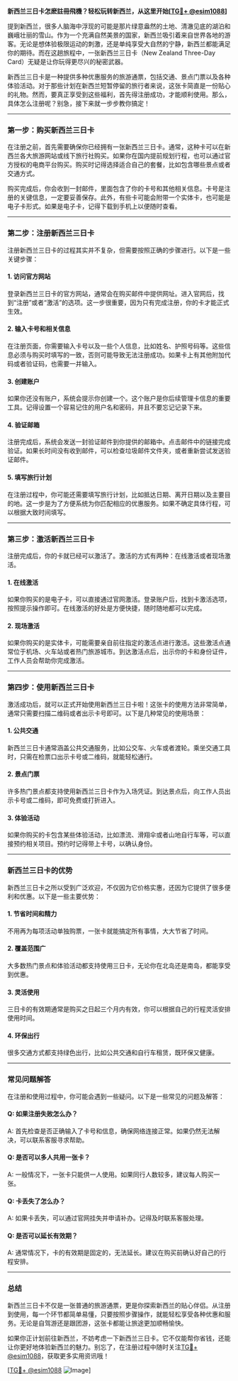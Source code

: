 **新西兰三日卡怎麽註冊飛機？轻松玩转新西兰，从这里开始[[TG💪+ @esim1088](https://t.me/s/esim1088)]**

提到新西兰，很多人脑海中浮现的可能是那片绿意盎然的土地、清澈见底的湖泊和巍峨壮丽的雪山。作为一个充满自然美景的国家，新西兰吸引着来自世界各地的游客。无论是想体验极限运动的刺激，还是单纯享受大自然的宁静，新西兰都能满足你的期待。而在这趟旅程中，一张新西兰三日卡（New Zealand Three-Day Card）无疑是让你玩得更尽兴的秘密武器。

新西兰三日卡是一种提供多种优惠服务的旅游通票，包括交通、景点门票以及各种体验活动。对于那些计划在新西兰短暂停留的旅行者来说，这张卡简直是一份贴心的礼物。然而，要真正享受到这些福利，首先得注册成功，才能顺利使用。那么，具体怎么注册呢？别急，接下来就一步步教你搞定！

---

### **第一步：购买新西兰三日卡**
在注册之前，首先需要确保你已经拥有一张新西兰三日卡。通常，这种卡可以在新西兰各大旅游网站或线下旅行社购买。如果你在国内提前规划行程，也可以通过官方授权的电商平台购买。购买时记得选择适合自己的套餐，比如包含哪些景点或者交通方式。

购买完成后，你会收到一封邮件，里面包含了你的卡号和其他相关信息。卡号是注册的关键信息，一定要妥善保存。此外，有些卡可能会附带一个实体卡，也可能是电子卡形式。如果是电子卡，记得下载到手机上以便随时查看。

---

### **第二步：注册新西兰三日卡**
注册新西兰三日卡的过程其实并不复杂，但需要按照正确的步骤进行。以下是一些关键步骤：

#### **1. 访问官方网站**
登录新西兰三日卡的官方网站，通常会在购买邮件中提供网址。进入官网后，找到“注册”或者“激活”的选项。这一步很重要，因为只有完成注册，你的卡才能正式生效。

#### **2. 输入卡号和相关信息**
在注册页面，你需要输入卡号以及一些个人信息，比如姓名、护照号码等。这些信息必须与购买时填写的一致，否则可能导致无法注册成功。如果卡上有其他附加代码或者验证码，也需要一并输入。

#### **3. 创建账户**
如果你还没有账户，系统会提示你创建一个。这个账户是你后续管理卡信息的重要工具。记得设置一个容易记住的用户名和密码，并且不要忘记记录下来。

#### **4. 验证邮箱**
注册完成后，系统会发送一封验证邮件到你提供的邮箱中。点击邮件中的链接完成验证。如果长时间没有收到邮件，可以检查垃圾邮件文件夹，或者重新尝试发送验证邮件。

#### **5. 填写旅行计划**
在注册过程中，你可能还需要填写旅行计划，比如抵达日期、离开日期以及主要目的地。这一步是为了方便系统为你匹配相应的优惠服务。如果不确定具体行程，可以根据大致时间填写。

---

### **第三步：激活新西兰三日卡**
注册完成后，你的卡就已经可以激活了。激活的方式有两种：在线激活或者现场激活。

#### **1. 在线激活**
如果你购买的是电子卡，可以直接通过官网激活。登录账户后，找到卡激活选项，按照提示操作即可。在线激活的好处是方便快捷，随时随地都可以完成。

#### **2. 现场激活**
如果你购买的是实体卡，可能需要亲自前往指定的激活点进行激活。这些激活点通常位于机场、火车站或者热门旅游城市。到达激活点后，出示你的卡和身份证件，工作人员会帮助你完成激活。

---

### **第四步：使用新西兰三日卡**
激活成功后，就可以正式开始使用新西兰三日卡啦！这张卡的使用方法非常简单，通常只需要扫描二维码或者出示卡号即可。以下是几种常见的使用场景：

#### **1. 公共交通**
新西兰三日卡通常涵盖公共交通服务，比如公交车、火车或者渡轮。乘坐交通工具时，只需在检票口出示卡号或二维码，就能轻松通行。

#### **2. 景点门票**
许多热门景点都支持使用新西兰三日卡作为入场凭证。到达景点后，向工作人员出示卡号或二维码，即可免费或打折进入。

#### **3. 体验活动**
如果你购买的卡包含某些体验活动，比如漂流、滑翔伞或者山地自行车等，可以直接预约相关项目。预约时记得带上卡号，以确认身份。

---

### **新西兰三日卡的优势**
新西兰三日卡之所以受到广泛欢迎，不仅因为它价格实惠，还因为它提供了很多便利和优惠。以下是一些主要优势：

#### **1. 节省时间和精力**
不用再为每项活动单独购票，一张卡就能搞定所有事情，大大节省了时间。

#### **2. 覆盖范围广**
大多数热门景点和体验活动都支持使用三日卡，无论你在北岛还是南岛，都能享受到优惠。

#### **3. 灵活使用**
三日卡的有效期通常是购买之日起三个月内有效，你可以根据自己的行程灵活安排使用时间。

#### **4. 环保出行**
很多交通方式都支持绿色出行，比如公共交通和自行车租赁，既环保又健康。

---

### **常见问题解答**
在注册和使用过程中，你可能会遇到一些疑问。以下是一些常见的问题及解答：

#### **Q: 如果注册失败怎么办？**
A: 首先检查是否正确输入了卡号和信息，确保网络连接正常。如果仍然无法解决，可以联系客服寻求帮助。

#### **Q: 是否可以多人共用一张卡？**
A: 一般情况下，一张卡只能供一人使用。如果同行人数较多，建议每人购买一张。

#### **Q: 卡丢失了怎么办？**
A: 如果卡丢失，可以通过官网挂失并申请补办。记得及时联系客服处理。

#### **Q: 是否可以延长有效期？**
A: 通常情况下，卡的有效期是固定的，无法延长。建议在购买前确认好自己的行程安排。

---

### **总结**
新西兰三日卡不仅是一张普通的旅游通票，更是你探索新西兰的贴心伴侣。从注册到使用，每一个环节都简单易懂，只要按照步骤操作，就能轻松享受各种优惠和服务。无论是自驾游还是跟团游，这张卡都能让旅途更加顺畅愉快。

如果你正计划前往新西兰，不妨考虑一下新西兰三日卡。它不仅能帮你省钱，还能让你更好地体验新西兰的魅力。别忘了，在注册过程中随时关注[TG💪+ @esim1088](https://t.me/s/esim1088)，获取更多实用资讯哦！

[[TG💪+ @esim1088](https://t.me/s/esim1088) ![Image](https://i.postimg.cc/4NQfJmqS/Snipaste-2025-05-13-00-14-12.png)]